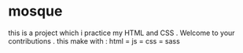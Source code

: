 # mosque
this is a project which i practice my HTML and CSS .
Welcome to your contributions .
this make with : html = js = css = sass
